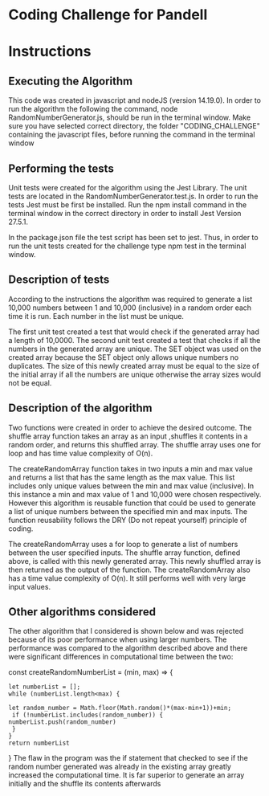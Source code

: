 # Coding Challenge for Pandell

# Instructions
## Executing the Algorithm
This code was created in javascript and nodeJS (version 14.19.0). In order to run the algorithm
the following the command, node RandomNumberGenerator.js, should be run in the terminal window. 
Make sure you have selected correct directory, the folder "CODING_CHALLENGE" containing the javascript files,
before running the command in the terminal window

## Performing the tests
Unit tests were created for the algorithm using the Jest Library. The unit tests
are located in the RandomNumberGenerator.test.js. In order to run the tests Jest must be first be installed.
Run the npm install command in the terminal window in the correct directory in order to install Jest Version 27.5.1.

In the package.json file the test script has been set to jest. Thus, in order to run the unit tests created for the challenge type npm test
in the terminal window.

## Description of tests
According to the instructions the algorithm was required to generate a list 10,000 numbers between 1 and 10,000 (inclusive) in a random order each time
it is run. Each number in the list must be unique.

The first unit test created a test that would check if the generated array had a length of 10,0000.
The second unit test created a test that checks if all the numbers in the generated array are unique.
The SET object was used on the created array because the SET object only allows unique numbers no duplicates. 
The size of this newly created array must be equal to the size of the initial array if all the numbers are unique otherwise
the array sizes would not be equal.

## Description of the algorithm
Two functions were created in order to achieve the desired outcome. The shuffle array function takes an array as an input
,shuffles it contents in a random order, and returns this shuffled array. The shuffle array uses one for loop and has 
time value complexity of O(n).

The createRandomArray function takes in two inputs a min and max value and returns a list that has the same length
as the max value. This list includes only unique values between the min and max value (inclusive). In this instance a min and max value of
1 and 10,000 were chosen respectively. However this algorithm is reusable function that could be used to generate a list of unique numbers 
between the specified min and max inputs. The function reusability follows the DRY (Do not repeat yourself) principle of coding.

The createRandomArray uses a for loop to generate a list of numbers between the user specified inputs. The shuffle array function, defined above, is called with
this newly generated array. This newly shuffled array is then returned as the output of the function. The createRandomArray also has a time value complexity of 
O(n). It still performs well with very large input values.

## Other algorithms considered
The other algorithm that I considered is shown below and was rejected because of its poor performance when using larger numbers. The performance was compared to the algorithm described above and there were significant differences in computational time between the two:

const createRandomNumberList = (min, max) => {

    let numberList = [];
    while (numberList.length<max) {
    
    let random_number = Math.floor(Math.random()*(max-min+1))+min;
     if (!numberList.includes(random_number)) {
    numberList.push(random_number)
     }
    }
    return numberList
}
 The flaw in the program was the if statement that checked to see if the random number generated was already in the existing array greatly 
 increased the computational time. It is far superior to generate an array initially and the shuffle its contents afterwards





